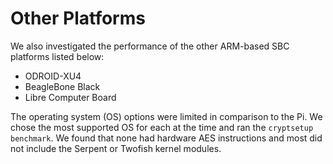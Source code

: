 # Other Platforms

We also investigated the performance of the other ARM-based SBC platforms listed below:

- ODROID-XU4
- BeagleBone Black
- Libre Computer Board

The operating system (OS) options were limited in comparison to the Pi.
We chose the most supported OS for each at the time and ran the `cryptsetup benchmark`.
We found that none had hardware AES instructions and most did not include the Serpent or Twofish kernel modules.